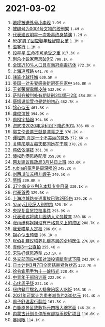 # 2021-03-02

1. [嗯哼被送外号小李现](https://s.weibo.com/weibo?q=%23%E5%97%AF%E5%93%BC%E8%A2%AB%E9%80%81%E5%A4%96%E5%8F%B7%E5%B0%8F%E6%9D%8E%E7%8E%B0%23&Refer=top) `1.9M 🔥`
1. [被编号为0001号文物的绞刑架](https://s.weibo.com/weibo?q=%23%E8%A2%AB%E7%BC%96%E5%8F%B7%E4%B8%BA0001%E5%8F%B7%E6%96%87%E7%89%A9%E7%9A%84%E7%BB%9E%E5%88%91%E6%9E%B6%23&Refer=top) `1.4M 🔥`
1. [代表建议明星一次吸毒终身禁演](https://s.weibo.com/weibo?q=%23%E4%BB%A3%E8%A1%A8%E5%BB%BA%E8%AE%AE%E6%98%8E%E6%98%9F%E4%B8%80%E6%AC%A1%E5%90%B8%E6%AF%92%E7%BB%88%E8%BA%AB%E7%A6%81%E6%BC%94%23&Refer=top) `1.2M 🔥`
1. [55岁男子回应娶年轻智障女孩](https://s.weibo.com/weibo?q=%2355%E5%B2%81%E7%94%B7%E5%AD%90%E5%9B%9E%E5%BA%94%E5%A8%B6%E5%B9%B4%E8%BD%BB%E6%99%BA%E9%9A%9C%E5%A5%B3%E5%AD%A9%23&Refer=top) `1.1M 🔥`
1. [温客行](https://s.weibo.com/weibo?q=%E6%B8%A9%E5%AE%A2%E8%A1%8C&Refer=top) `1.1M 🔥`
1. [段星星 生命不可承受之重](https://s.weibo.com/weibo?q=%E6%AE%B5%E6%98%9F%E6%98%9F%20%E7%94%9F%E5%91%BD%E4%B8%8D%E5%8F%AF%E6%89%BF%E5%8F%97%E4%B9%8B%E9%87%8D&Refer=top) `817.3K 🔥`
1. [刺杀小说家票房破9亿](https://s.weibo.com/weibo?q=%23%E5%88%BA%E6%9D%80%E5%B0%8F%E8%AF%B4%E5%AE%B6%E7%A5%A8%E6%88%BF%E7%A0%B49%E4%BA%BF%23&Refer=top) `798.1K 🔥`
1. [全球近10%人口具有新冠病毒抗体](https://s.weibo.com/weibo?q=%E5%85%A8%E7%90%83%E8%BF%9110%25%E4%BA%BA%E5%8F%A3%E5%85%B7%E6%9C%89%E6%96%B0%E5%86%A0%E7%97%85%E6%AF%92%E6%8A%97%E4%BD%93&Refer=top) `772.3K 🔥`
1. [上海凉城路](https://s.weibo.com/weibo?q=%E4%B8%8A%E6%B5%B7%E5%87%89%E5%9F%8E%E8%B7%AF&Refer=top) `641.7K 🔥`
1. [辣笔小球忏悔](https://s.weibo.com/weibo?q=%23%E8%BE%A3%E7%AC%94%E5%B0%8F%E7%90%83%E5%BF%8F%E6%82%94%23&Refer=top) `630.5K 🔥`
1. [美国一对夫妻感染新冠死在家中](https://s.weibo.com/weibo?q=%23%E7%BE%8E%E5%9B%BD%E4%B8%80%E5%AF%B9%E5%A4%AB%E5%A6%BB%E6%84%9F%E6%9F%93%E6%96%B0%E5%86%A0%E6%AD%BB%E5%9C%A8%E5%AE%B6%E4%B8%AD%23&Refer=top) `546.8K 🔥`
1. [王者荣耀露娜皮肤](https://s.weibo.com/weibo?q=%E7%8E%8B%E8%80%85%E8%8D%A3%E8%80%80%E9%9C%B2%E5%A8%9C%E7%9A%AE%E8%82%A4&Refer=top) `532.9K 🔥`
1. [萨科齐被判处有期徒刑3年缓刑2年](https://s.weibo.com/weibo?q=%E8%90%A8%E7%A7%91%E9%BD%90%E8%A2%AB%E5%88%A4%E5%A4%84%E6%9C%89%E6%9C%9F%E5%BE%92%E5%88%913%E5%B9%B4%E7%BC%93%E5%88%912%E5%B9%B4&Refer=top) `484.8K 🔥`
1. [唐嫣说紫萱也是她的初心](https://s.weibo.com/weibo?q=%23%E5%94%90%E5%AB%A3%E8%AF%B4%E7%B4%AB%E8%90%B1%E4%B9%9F%E6%98%AF%E5%A5%B9%E7%9A%84%E5%88%9D%E5%BF%83%23&Refer=top) `482.7K 🔥`
1. [锦心似玉](https://s.weibo.com/weibo?q=%E9%94%A6%E5%BF%83%E4%BC%BC%E7%8E%89&Refer=top) `461.8K 🔥`
1. [龚俊演技](https://s.weibo.com/weibo?q=%23%E9%BE%9A%E4%BF%8A%E6%BC%94%E6%8A%80%23&Refer=top) `394.9K 🔥`
1. [周柯宇抽烟](https://s.weibo.com/weibo?q=%23%E5%91%A8%E6%9F%AF%E5%AE%87%E6%8A%BD%E7%83%9F%23&Refer=top) `394.8K 🔥`
1. [海底捞2020年净利润下降约90%](https://s.weibo.com/weibo?q=%E6%B5%B7%E5%BA%95%E6%8D%9E2020%E5%B9%B4%E5%87%80%E5%88%A9%E6%B6%A6%E4%B8%8B%E9%99%8D%E7%BA%A690%25&Refer=top) `386.0K 🔥`
1. [郭艾伦说票王就是漂亮之王](https://s.weibo.com/weibo?q=%E9%83%AD%E8%89%BE%E4%BC%A6%E8%AF%B4%E7%A5%A8%E7%8E%8B%E5%B0%B1%E6%98%AF%E6%BC%82%E4%BA%AE%E4%B9%8B%E7%8E%8B&Refer=top) `376.2K 🔥`
1. [谭松韵 真是一个不美丽的意外](https://s.weibo.com/weibo?q=%E8%B0%AD%E6%9D%BE%E9%9F%B5%20%E7%9C%9F%E6%98%AF%E4%B8%80%E4%B8%AA%E4%B8%8D%E7%BE%8E%E4%B8%BD%E7%9A%84%E6%84%8F%E5%A4%96&Refer=top) `372.6K 🔥`
1. [关晓彤朋友每天都问她在干嘛](https://s.weibo.com/weibo?q=%23%E5%85%B3%E6%99%93%E5%BD%A4%E6%9C%8B%E5%8F%8B%E6%AF%8F%E5%A4%A9%E9%83%BD%E9%97%AE%E5%A5%B9%E5%9C%A8%E5%B9%B2%E5%98%9B%23&Refer=top) `370.2K 🔥`
1. [蒋依依演技](https://s.weibo.com/weibo?q=%23%E8%92%8B%E4%BE%9D%E4%BE%9D%E6%BC%94%E6%8A%80%23&Refer=top) `361.3K 🔥`
1. [谭松韵港风适配度](https://s.weibo.com/weibo?q=%23%E8%B0%AD%E6%9D%BE%E9%9F%B5%E6%B8%AF%E9%A3%8E%E9%80%82%E9%85%8D%E5%BA%A6%23&Refer=top) `359.0K 🔥`
1. [网友建议民政局3月14日上班](https://s.weibo.com/weibo?q=%23%E7%BD%91%E5%8F%8B%E5%BB%BA%E8%AE%AE%E6%B0%91%E6%94%BF%E5%B1%803%E6%9C%8814%E6%97%A5%E4%B8%8A%E7%8F%AD%23&Refer=top) `353.6K 🔥`
1. [rubia的童声是周深唱的](https://s.weibo.com/weibo?q=%23rubia%E7%9A%84%E7%AB%A5%E5%A3%B0%E6%98%AF%E5%91%A8%E6%B7%B1%E5%94%B1%E7%9A%84%23&Refer=top) `345.2K 🔥`
1. [刘西瓜叫苏檀儿嫂子](https://s.weibo.com/weibo?q=%23%E5%88%98%E8%A5%BF%E7%93%9C%E5%8F%AB%E8%8B%8F%E6%AA%80%E5%84%BF%E5%AB%82%E5%AD%90%23&Refer=top) `340.5K 🔥`
1. [赘婿](https://s.weibo.com/weibo?q=%E8%B5%98%E5%A9%BF&Refer=top) `339.0K 🔥`
1. [37个新专业列入本科专业目录](https://s.weibo.com/weibo?q=%2337%E4%B8%AA%E6%96%B0%E4%B8%93%E4%B8%9A%E5%88%97%E5%85%A5%E6%9C%AC%E7%A7%91%E4%B8%93%E4%B8%9A%E7%9B%AE%E5%BD%95%23&Refer=top) `330.1K 🔥`
1. [付豪首秀](https://s.weibo.com/weibo?q=%E4%BB%98%E8%B1%AA%E9%A6%96%E7%A7%80&Refer=top) `329.6K 🔥`
1. [上海凉城路交通事故已致2死5伤](https://s.weibo.com/weibo?q=%23%E4%B8%8A%E6%B5%B7%E5%87%89%E5%9F%8E%E8%B7%AF%E4%BA%A4%E9%80%9A%E4%BA%8B%E6%95%85%E5%B7%B2%E8%87%B42%E6%AD%BB5%E4%BC%A4%23&Refer=top) `329.2K 🔥`
1. [Yamy让经纪人别想跑](https://s.weibo.com/weibo?q=%23Yamy%E8%AE%A9%E7%BB%8F%E7%BA%AA%E4%BA%BA%E5%88%AB%E6%83%B3%E8%B7%91%23&Refer=top) `328.1K 🔥`
1. [央视复盘货拉拉事件](https://s.weibo.com/weibo?q=%23%E5%A4%AE%E8%A7%86%E5%A4%8D%E7%9B%98%E8%B4%A7%E6%8B%89%E6%8B%89%E4%BA%8B%E4%BB%B6%23&Refer=top) `293.9K 🔥`
1. [代表建议将幼儿园纳入义务教育](https://s.weibo.com/weibo?q=%23%E4%BB%A3%E8%A1%A8%E5%BB%BA%E8%AE%AE%E5%B0%86%E5%B9%BC%E5%84%BF%E5%9B%AD%E7%BA%B3%E5%85%A5%E4%B9%89%E5%8A%A1%E6%95%99%E8%82%B2%23&Refer=top) `289.8K 🔥`
1. [张雨绮称姐姐没有严格意义上的成团](https://s.weibo.com/weibo?q=%23%E5%BC%A0%E9%9B%A8%E7%BB%AE%E7%A7%B0%E5%A7%90%E5%A7%90%E6%B2%A1%E6%9C%89%E4%B8%A5%E6%A0%BC%E6%84%8F%E4%B9%89%E4%B8%8A%E7%9A%84%E6%88%90%E5%9B%A2%23&Refer=top) `288.7K 🔥`
1. [我爱喵星人定档](https://s.weibo.com/weibo?q=%23%E6%88%91%E7%88%B1%E5%96%B5%E6%98%9F%E4%BA%BA%E5%AE%9A%E6%A1%A3%23&Refer=top) `286.6K 🔥`
1. [锦心似玉预告](https://s.weibo.com/weibo?q=%E9%94%A6%E5%BF%83%E4%BC%BC%E7%8E%89%E9%A2%84%E5%91%8A&Refer=top) `286.1K 🔥`
1. [张伯礼建议培养扎根基层的全科医生](https://s.weibo.com/weibo?q=%23%E5%BC%A0%E4%BC%AF%E7%A4%BC%E5%BB%BA%E8%AE%AE%E5%9F%B9%E5%85%BB%E6%89%8E%E6%A0%B9%E5%9F%BA%E5%B1%82%E7%9A%84%E5%85%A8%E7%A7%91%E5%8C%BB%E7%94%9F%23&Refer=top) `276.8K 🔥`
1. [青你3一公直拍](https://s.weibo.com/weibo?q=%23%E9%9D%92%E4%BD%A03%E4%B8%80%E5%85%AC%E7%9B%B4%E6%8B%8D%23&Refer=top) `255.4K 🔥`
1. [宋轶好嫁风造型](https://s.weibo.com/weibo?q=%23%E5%AE%8B%E8%BD%B6%E5%A5%BD%E5%AB%81%E9%A3%8E%E9%80%A0%E5%9E%8B%23&Refer=top) `253.5K 🔥`
1. [外交部回应中国对澳投资断崖式下降](https://s.weibo.com/weibo?q=%E5%A4%96%E4%BA%A4%E9%83%A8%E5%9B%9E%E5%BA%94%E4%B8%AD%E5%9B%BD%E5%AF%B9%E6%BE%B3%E6%8A%95%E8%B5%84%E6%96%AD%E5%B4%96%E5%BC%8F%E4%B8%8B%E9%99%8D&Refer=top) `243.9K 🔥`
1. [日本计划3月7日全面结束紧急状态](https://s.weibo.com/weibo?q=%E6%97%A5%E6%9C%AC%E8%AE%A1%E5%88%923%E6%9C%887%E6%97%A5%E5%85%A8%E9%9D%A2%E7%BB%93%E6%9D%9F%E7%B4%A7%E6%80%A5%E7%8A%B6%E6%80%81&Refer=top) `233.7K 🔥`
1. [徐令宜用手为十一娘挡光](https://s.weibo.com/weibo?q=%23%E5%BE%90%E4%BB%A4%E5%AE%9C%E7%94%A8%E6%89%8B%E4%B8%BA%E5%8D%81%E4%B8%80%E5%A8%98%E6%8C%A1%E5%85%89%23&Refer=top) `228.4K 🔥`
1. [中青年干部培训班](https://s.weibo.com/weibo?q=%23%E4%B8%AD%E9%9D%92%E5%B9%B4%E5%B9%B2%E9%83%A8%E5%9F%B9%E8%AE%AD%E7%8F%AD%23&Refer=top) `222.9K 🔥`
1. [心疼周子舒](https://s.weibo.com/weibo?q=%23%E5%BF%83%E7%96%BC%E5%91%A8%E5%AD%90%E8%88%92%23&Refer=top) `222.1K 🔥`
1. [纽约餐厅摆名人蜡像陪客人吃饭](https://s.weibo.com/weibo?q=%E7%BA%BD%E7%BA%A6%E9%A4%90%E5%8E%85%E6%91%86%E5%90%8D%E4%BA%BA%E8%9C%A1%E5%83%8F%E9%99%AA%E5%AE%A2%E4%BA%BA%E5%90%83%E9%A5%AD&Refer=top) `198.3K 🔥`
1. [2021年可累计为患者减负约280亿元](https://s.weibo.com/weibo?q=%232021%E5%B9%B4%E5%8F%AF%E7%B4%AF%E8%AE%A1%E4%B8%BA%E6%82%A3%E8%80%85%E5%87%8F%E8%B4%9F%E7%BA%A6280%E4%BA%BF%E5%85%83%23&Refer=top) `191.4K 🔥`
1. [周子舒温客行翻脸](https://s.weibo.com/weibo?q=%23%E5%91%A8%E5%AD%90%E8%88%92%E6%B8%A9%E5%AE%A2%E8%A1%8C%E7%BF%BB%E8%84%B8%23&Refer=top) `161.3K 🔥`
1. [白鹿原景区致歉15元四根大碗宽面](https://s.weibo.com/weibo?q=%23%E7%99%BD%E9%B9%BF%E5%8E%9F%E6%99%AF%E5%8C%BA%E8%87%B4%E6%AD%8915%E5%85%83%E5%9B%9B%E6%A0%B9%E5%A4%A7%E7%A2%97%E5%AE%BD%E9%9D%A2%23&Refer=top) `146.2K 🔥`
1. [内蒙古计划关停所有虚拟币挖矿项目](https://s.weibo.com/weibo?q=%E5%86%85%E8%92%99%E5%8F%A4%E8%AE%A1%E5%88%92%E5%85%B3%E5%81%9C%E6%89%80%E6%9C%89%E8%99%9A%E6%8B%9F%E5%B8%81%E6%8C%96%E7%9F%BF%E9%A1%B9%E7%9B%AE&Refer=top) `116.0K 🔥`
1. [暴风眼](https://s.weibo.com/weibo?q=%E6%9A%B4%E9%A3%8E%E7%9C%BC&Refer=top) `114.1K 🔥`
